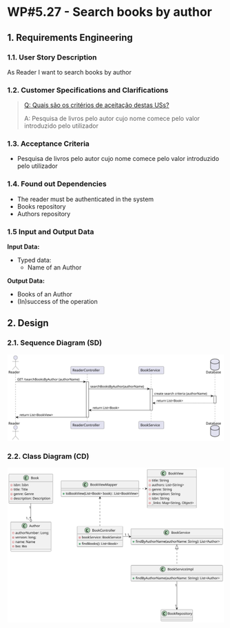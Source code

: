 # WP#5.27 - Search books by author
## 1. Requirements Engineering
### 1.1. User Story Description

As Reader I want to search books by author

### 1.2. Customer Specifications and Clarifications


>[Q: Quais são os critérios de aceitação destas USs?](https://moodle.isep.ipp.pt/mod/forum/discuss.php?d=29912)
>
>A: Pesquisa de livros pelo autor cujo nome comece pelo valor introduzido pelo utilizador


### 1.3. Acceptance Criteria
- Pesquisa de livros pelo autor cujo nome comece pelo valor introduzido pelo utilizador 

### 1.4. Found out Dependencies
- The reader must be authenticated in the system
- Books repository
- Authors repository
### 1.5 Input and Output Data
**Input Data:**

* Typed data:
  * Name of an Author

**Output Data:**
* Books of an Author
* (In)success of the operation


## 2. Design
### 2.1. Sequence Diagram (SD)
![US-27-SearchBooksByAuthorName.svg](US-27-SearchBooksByAuthorName.svg)
### 2.2. Class Diagram (CD)
![CD.svg](CD.svg)
